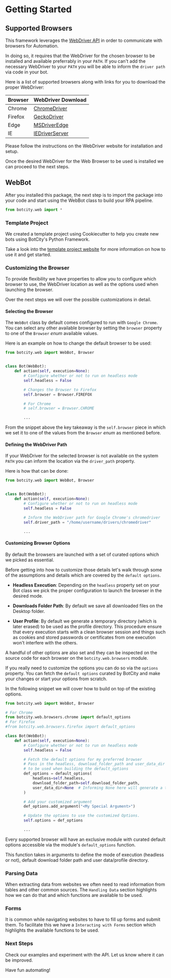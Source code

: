 # Getting Started

## Supported Browsers

This framework leverages the [WebDriver API](https://www.w3.org/TR/webdriver/) in order to communicate
with browsers for Automation.

In doing so, it requires that the WebDriver for the chosen browser to be installed and available preferrably
in your `PATH`. If you can't add the necessary WebDriver to your `PATH` you will be able to inform the `driver path`
via code in your bot.

Here is a list of supported browsers along with links for you to download the proper WebDriver:

| Browser | WebDriver Download                                                                   |
|---------|--------------------------------------------------------------------------------------|
| Chrome  | [ChromeDriver](https://sites.google.com/a/chromium.org/chromedriver/downloads)       |
| Firefox | [GeckoDriver](https://github.com/mozilla/geckodriver/releases)                       |
| Edge    | [MSDriverEdge](https://developer.microsoft.com/en-us/microsoft-edge/tools/webdriver/)|
| IE      | [IEDriverServer](https://www.selenium.dev/downloads/)                                |

Please follow the instructions on the WebDriver website for installation and setup.

Once the desired WebDriver for the Web Browser to be used is installed we can proceed to the next steps.

## WebBot

After you installed this package, the next step is to  import the package into your code and start using the
WebBot class to build your RPA pipeline.

```python
from botcity.web import *
```

### Template Project

We created a template project using Cookiecutter to help you create new bots using BotCity's Python Framework.

Take a look into the [template project website](https://github.com/botcity-dev/bot-python-template) for more information
on how to use it and get started.

### Customizing the Browser

To provide flexibility we have properties to allow you to configure which browser to use, the WebDriver
location as well as the options used when launching the browser.

Over the next steps we will over the possible customizations in detail.

#### Selecting the Browser

The `WebBot` class by default comes configured to run with `Google Chrome`. You can select any other
available browser by setting the `browser` property to one of the `Browser` *enum* available values.

Here is an example on how to change the default browser to be used:

```python
from botcity.web import WebBot, Browser


class Bot(WebBot):
    def action(self, execution=None):
        # Configure whether or not to run on headless mode
        self.headless = False

        # Changes the Browser to Firefox
        self.browser = Browser.FIREFOX

        # For Chrome
        # self.browser = Browser.CHROME

        ...
```

From the snippet above the key takeaway is the `self.browser` piece in which we set it to one of the values
from the `Browser` *enum* as mentioned before.

#### Defining the WebDriver Path

If your WebDriver for the selected browser is not available on the system `PATH` you can inform the location
via the `driver_path` property.

Here is how that can be done:
```python
from botcity.web import WebBot, Browser


class Bot(WebBot):
    def action(self, execution=None):
        # Configure whether or not to run on headless mode
        self.headless = False

        # Inform the WebDriver path for Google Chrome's chromedriver
        self.driver_path = "/home/username/drivers/chromedriver"

        ...
```

#### Customizing Browser Options

By default the browsers are launched with a set of curated options which we picked as essential.

Before getting into how to customize those details let's walk through some of the assumptions and
details which are covered by the `default options`.

- **Headless Execution**: Depending on the `headless` property set on your Bot class we pick the
proper configuration to launch the browser in the desired mode.

- **Downloads Folder Path**: By default we save all downloaded files on the Desktop folder.

- **User Profile**: By default we generate a temporary directory (which is later erased) to be used
  as the profile directory. This procedure ensure that every execution starts with a clean browser session
  and things such as cookies and stored passwords or certificates from one execution won't interfere with
  the others.

A handful of other options are also set and they can be inspected on the source code for each browser on the
`botcity.web.browsers` module.

If you really need to customize the options you can do so via the `options` property. You can fetch
the `default options` curated by BotCity and make your changes or start your options from scratch.

In the following snippet we will cover how to build on top of the existing options.

```python
from botcity.web import WebBot, Browser

# For Chrome
from botcity.web.browsers.chrome import default_options
# For Firefox
#from botcity.web.browsers.firefox import default_options

class Bot(WebBot):
    def action(self, execution=None):
        # Configure whether or not to run on headless mode
        self.headless = False

        # Fetch the default options for my preferred browser
        # Pass in the headless, download_folder_path and user_data_dir
        # to be used when building the default_options
        def_options = default_options(
            headless=self.headless,
            download_folder_path=self.download_folder_path,
            user_data_dir=None  # Informing None here will generate a temporary directory
        )

        # Add your customized argument
        def_options.add_argument("<My Special Argument>")

        # Update the options to use the customized Options.
        self.options = def_options

        ...
```

Every supported browser will have an exclusive module with curated default options accessible via the module's
`default_options` function.

This function takes in arguments to define the mode of execution (headless or not), default download folder path
and user data/profile directory.

### Parsing Data

When extracting data from websites we often need to read information from tables and other common sources.
The `Handling Data` section highlights how we can do that and which functions are available to be used.

### Forms

It is common while navigating websites to have to fill up forms and submit them.
To facilitate this we have a `Interacting with Forms` section which highlights the available functions to be used.

### Next Steps

Check our examples and experiment with the API.
Let us know where it can be improved.

Have fun automating!